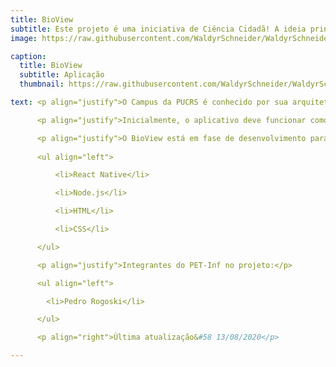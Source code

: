 ```yaml
---
title: BioView
subtitle: Este projeto é uma iniciativa de Ciência Cidadã! A ideia principal é desenvolver um aplicativo que conecte as pessoas com a natureza e crie conscientização sobre a biodiversidade existente no campus da universidade.
image: https://raw.githubusercontent.com/WaldyrSchneider/WaldyrSchneider.github.io/master/assets/img/log%20v0.1.png

caption:
  title: BioView
  subtitle: Aplicação
  thumbnail: https://raw.githubusercontent.com/WaldyrSchneider/WaldyrSchneider.github.io/master/assets/img/capa-bioview.png

text: <p align="justify">O Campus da PUCRS é conhecido por sua arquitetura moderna e diversidade biológica, gerando à comunidade uma conexão constante entre aspectos tecnológicos e naturais. Pensando nesses conceitos, o BioView é uma aplicação que sugere aos seus usuários a documentação deste meio natural de forma que, além de informar e conectar as pessoas à natureza que está inserida, leva à conscientização sobre o impacto que temos sobre nosso meio ambiente.</p>

      <p align="justify">Inicialmente, o aplicativo deve funcionar como uma enciclopédia, organizando diversas informações sobre a diversidade biológica que se encontra no campus da PUCRS (plantas, insetos, etc). A ideia para o futuro é expandir os locais e adicionar novas funcionalidades para possibilitar a conexão entre os usuários do BioView.</p>

      <p align="justify">O BioView está em fase de desenvolvimento para Android e IOS com as ferramentas/linguagens a seguir:</p>
      
      <ul align="left">

          <li>React Native</li>

          <li>Node.js</li>

          <li>HTML</li>

          <li>CSS</li>

      </ul>

      <p align="justify">Integrantes do PET-Inf no projeto:</p>

      <ul align="left">

        <li>Pedro Rogoski</li>

      </ul>

      <p align="right">Última atualização&#58 13/08/2020</p>

---
```

